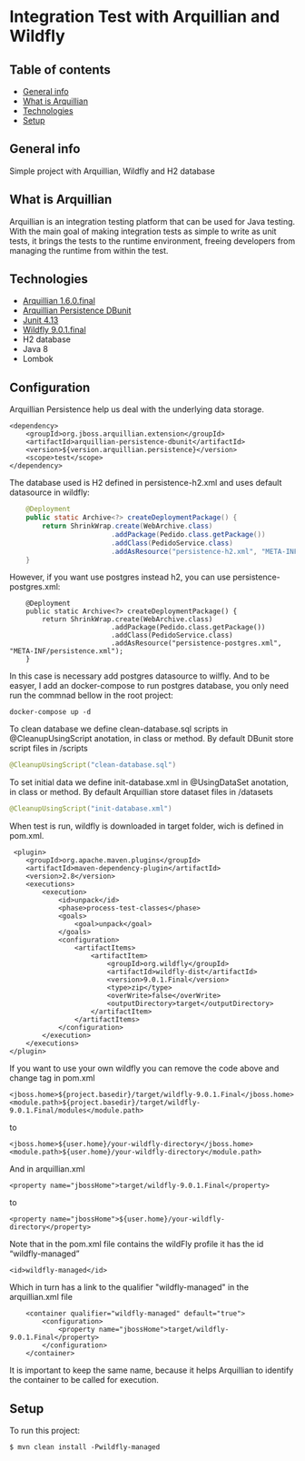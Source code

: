 # Integration Test with Arquillian and Wildfly 

## Table of contents
* [General info](#general-info)
* [What is Arquillian](#what-is-arquillian)
* [Technologies](#technologies)
* [Setup](#setup)

## General info
Simple project with Arquillian, Wildfly and H2 database

## What is Arquillian
Arquillian is an integration testing platform that can be used for Java testing. With the main goal of making integration tests as simple to write as unit tests, it brings the tests to the runtime environment, freeing developers from managing the runtime from within the test.
	
## Technologies
* [Arquillian 1.6.0.final](https://arquillian.org/)
* [Arquillian Persistence DBunit](http://arquillian.org/arquillian-extension-persistence/)
* [Junit 4.13](https://junit.org/junit4/)
* [Wildfly 9.0.1.final](https://www.wildfly.org/downloads/)
* H2 database
* Java 8
* Lombok

## Configuration

Arquillian Persistence help us deal with the underlying data storage.
```
<dependency>
    <groupId>org.jboss.arquillian.extension</groupId>
    <artifactId>arquillian-persistence-dbunit</artifactId>
    <version>${version.arquillian.persistence}</version>
    <scope>test</scope>
</dependency>
```

The database used is H2 defined in persistence-h2.xml and uses default datasource in wildfly:
``` java
    @Deployment
    public static Archive<?> createDeploymentPackage() {
        return ShrinkWrap.create(WebArchive.class)
                         .addPackage(Pedido.class.getPackage())
                         .addClass(PedidoService.class)
                         .addAsResource("persistence-h2.xml", "META-INF/persistence.xml");
    }
```

However, if you want use postgres instead h2, you can use persistence-postgres.xml:
```
    @Deployment
    public static Archive<?> createDeploymentPackage() {
        return ShrinkWrap.create(WebArchive.class)
                         .addPackage(Pedido.class.getPackage())
                         .addClass(PedidoService.class)
                         .addAsResource("persistence-postgres.xml", "META-INF/persistence.xml");
    }
```
In this case is necessary add postgres datasource to wilfly. And to be easyer, I add an docker-compose to run postgres database,
you only need run the commnad bellow in the root project:
```
docker-compose up -d
```

To clean database we define clean-database.sql scripts in @CleanupUsingScript anotation, in class or method.
By default DBunit store script files in /scripts
``` java
@CleanupUsingScript("clean-database.sql")
```

To set initial data we define init-database.xml in @UsingDataSet anotation, in class or method.
By default Arquillian store dataset files in /datasets
``` java
@CleanupUsingScript("init-database.xml")
```

When test is run, wildfly is downloaded in target folder, wich is defined in pom.xml.
```
 <plugin>
    <groupId>org.apache.maven.plugins</groupId>
    <artifactId>maven-dependency-plugin</artifactId>
    <version>2.8</version>
    <executions>
        <execution>
            <id>unpack</id>
            <phase>process-test-classes</phase>
            <goals>
                <goal>unpack</goal>
            </goals>
            <configuration>
                <artifactItems>
                    <artifactItem>
                        <groupId>org.wildfly</groupId>
                        <artifactId>wildfly-dist</artifactId>
                        <version>9.0.1.Final</version>
                        <type>zip</type>
                        <overWrite>false</overWrite>
                        <outputDirectory>target</outputDirectory>
                    </artifactItem>
                </artifactItems>
            </configuration>
        </execution>
    </executions>
</plugin>
```

If you want to use your own wildfly you can remove the code above and change tag in pom.xml
```
<jboss.home>${project.basedir}/target/wildfly-9.0.1.Final</jboss.home>
<module.path>${project.basedir}/target/wildfly-9.0.1.Final/modules</module.path>
```
to
```
<jboss.home>${user.home}/your-wildfly-directory</jboss.home>
<module.path>${user.home}/your-wildfly-directory</module.path>
```

And in arquillian.xml
```
<property name="jbossHome">target/wildfly-9.0.1.Final</property>
```
to
```
<property name="jbossHome">${user.home}/your-wildfly-directory</property>
```

Note that in the pom.xml file contains the wildFly profile it has the id “wildfly-managed”
```
<id>wildfly-managed</id>
```
 Which in turn has a link to the qualifier "wildfly-managed" in the arquillian.xml file
```
    <container qualifier="wildfly-managed" default="true">
        <configuration>
            <property name="jbossHome">target/wildfly-9.0.1.Final</property>
        </configuration>
    </container>
```
It is important to keep the same name, because it helps Arquillian to identify the container to be called for execution.

## Setup
To run this project:

```
$ mvn clean install -Pwildfly-managed
```